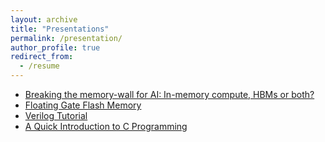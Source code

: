 ```yaml
---
layout: archive
title: "Presentations"
permalink: /presentation/
author_profile: true
redirect_from:
  - /resume
---
```


* <a href="https://github.com/ConstantNIT/kailashprasad/blob/master/_pages/IMC_HBM.pdf" target="_blank">Breaking the memory-wall for AI:  In-memory compute, HBMs or both?</a>
* <a href="https://github.com/ConstantNIT/kailashprasad/blob/master/_pages/Fabrication.pdf" target="_blank">Floating Gate Flash Memory</a>
* <a href="https://github.com/ConstantNIT/kailashprasad/blob/master/_pages/VerilogTutorial.pdf" target="_blank">Verilog Tutorial</a>
* <a href="https://github.com/ConstantNIT/kailashprasad/blob/master/_pages/C_Programming.pdf" target="_blank">A Quick Introduction to C Programming
</a>
